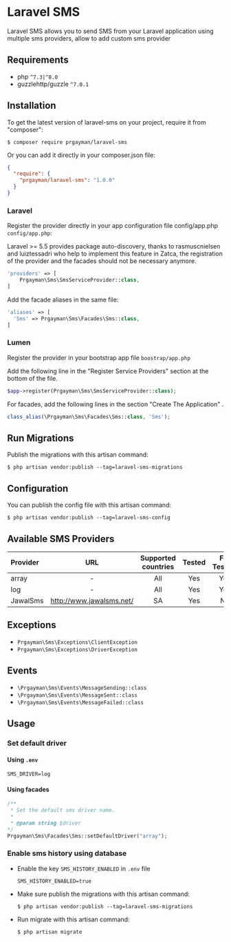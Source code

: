 # Laravel SMS 

Laravel SMS allows you to send SMS from your Laravel application using multiple sms providers, allow to add custom sms provider

## Requirements
- php ```^7.3|^8.0```
- guzzlehttp/guzzle ```^7.0.1```

## Installation

To get the latest version of laravel-sms on your project, require it from "composer":

    $ composer require prgayman/laravel-sms

Or you can add it directly in your composer.json file:

```json
{
  "require": {
    "prgayman/laravel-sms": "1.0.0"
  }
}
```

### Laravel

Register the provider directly in your app configuration file config/app.php `config/app.php`:

Laravel >= 5.5 provides package auto-discovery, thanks to rasmuscnielsen and luiztessadri who help to implement this feature in Zatca, the registration of the provider and the facades should not be necessary anymore.

```php
'providers' => [
    Prgayman\Sms\SmsServiceProvider::class,
]
```

Add the facade aliases in the same file:

```php
'aliases' => [
  'Sms' => Prgayman\Sms\Facades\Sms::class,
]
```

### Lumen

Register the provider in your bootstrap app file `boostrap/app.php`

Add the following line in the "Register Service Providers" section at the bottom of the file.

```php
$app->register(Prgayman\Sms\SmsServiceProvider::class);
```

For facades, add the following lines in the section "Create The Application" .

```php
class_alias(\Prgayman\Sms\Facades\Sms::class, 'Sms');
```

## Run Migrations

Publish the migrations with this artisan command:

    $ php artisan vendor:publish --tag=laravel-sms-migrations

## Configuration

You can publish the config file with this artisan command:

    $ php artisan vendor:publish --tag=laravel-sms-config

## Available SMS Providers
|Provider|URL|Supported countries|Tested|For Testing
|:--------- | :-----------------: | :------: | :------: | :------: |
|array|-|All|Yes|Yes
|log|-|All|Yes|Yes
|JawalSms|http://www.jawalsms.net/|SA|Yes|No


## Exceptions
- ```Prgayman\Sms\Exceptions\ClientException```
- ```Prgayman\Sms\Exceptions\DriverException```


## Events
- ```\Prgayman\Sms\Events\MessageSending::class```
- ```\Prgayman\Sms\Events\MessageSent::class```
- ```\Prgayman\Sms\Events\MessageFailed::class```

## Usage


### Set default driver

#### Using ```.env```
```dotenv
SMS_DRIVER=log
```
#### Using facades
```php
/**
 * Set the default sms driver name.
 * 
 * @param string $driver
*/
Prgayman\Sms\Facades\Sms::setDefaultDriver("array");
```

### Enable sms history using database

- Enable the key ```SMS_HISTORY_ENABLED``` in ```.env``` file

  ```dotenv
  SMS_HISTORY_ENABLED=true
  ```

- Make sure publish the migrations with this artisan command:

      $ php artisan vendor:publish --tag=laravel-sms-migrations

- Run migrate with this artisan command:

      $ php artisan migrate